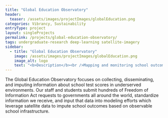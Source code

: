 ```yaml
---
title: "Global Education Observatory"
header:
  teaser: /assets/images/projectImages/globalEducation.png
categories: Vibrancy, Sustainability
entryType: project
layout: singleProjects
permalink: /projects/global-education-observatory/
tags: undergraduate-research deep-learning satellite-imagery
sidebar:
  - title: "Global Education Observatory"
    image: /assets/images/projectImages/globalEducation.png
    image_alt: logo
    text: "<b>Description</b><br />Mapping and monitoring school outcomes with deep learning.<br /><b>Timeline:</b><br />Spring 2019 to Present<br /><b>People:</b><br /><a href='/people/danrunfolafall2017.html'>Dan Runfola</a>, <a href='/people/johnhenninspring2020.html'>John Hennin</a>, <a href='/people/heatherbaierfall2018.html'>Heather Baier</a>, "
---
```

The Global Education Observatory focuses on collecting, disseminating, and imputing information about school test scores in underserved environments.  Our staff and students submit hundreds of Freedom of Information Act requests to governments all around the world, standardize information we receive, and input that data into modeling efforts which leverage satellite data to impute school outcomes based on observable school infrastructure.